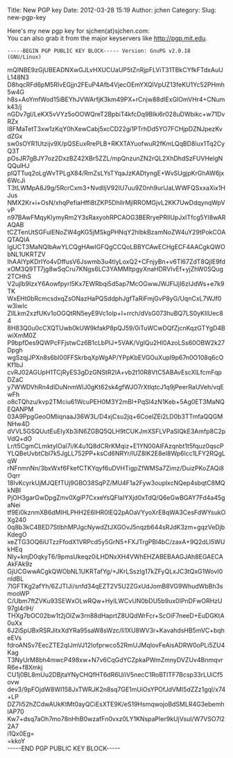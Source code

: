 Title: New PGP key
Date: 2012-03-28 15:19
Author: jchen
Category:
Slug: new-pgp-key

Here's my new pgp key for sjchen(at)sjchen.com:  
You can also grab it from the major keyservers like
<http://pgp.mit.edu>.  
<!--more-->  

`-----BEGIN PGP PUBLIC KEY BLOCK----- Version: GnuPG v2.0.18 (GNU/Linux)`

mQINBE9zGjUBEADNXwGJLvHXUCUaUP5tZnRjpFLViT31TBkCYfkFTdxAuUL148N3  
D8hqcRFd6pM5RIvEGjjn2FEuP4Afb4VjecOEmYXQlVpUZ13feKU1Yc52PHmh5w4G  
h8s+AoYmfWod15iBEYhJVWArfjK3km49PX+rCnjw88dIExGlOmVHr4+CNumk43/j  
nGDv7gI/LeKX5vVYz5oOOWQreT2BpbiT4kfcDq9BIki6r028uDWbikc+w71DvRZx  
l8FMaTetT3xw1zKqY0hXewCabj5xcCD22gi1PTrhDd5YO7FCHjpDZNJpezKvdZGx  
sw0sOYR1Utzijv9X/pQSEuxRrePLB+RKXTAYuofwuR2fKmLQqBD8lux1Tq2CyQ3T  
pOsJR7gBJY7oz2DxzBZ42XBr5ZZL/mpQnzunZN2rQL2XhDhdSzFUVHelgNQQulHJ  
plQTTuq2oLgWvTPLgX84/RmZsLYsTYqaJzKADtyngE+WvSUgjpKrGhAW6jx6WcJi  
T3tLWMpA8J9g/5RcrCxm3+NvdIljV92IU7uu9Z0nh9urlJaLWWFQSxxaXix1HJus  
NMX2Kr+i+OsN/xhqPefiaHffi8tZKP5DhllrMjlRROMGjvL2KK7UwDdqynqWpVvP  
n97BAwFMqyKlymyRm2Y3sRaxyohRPCAOG3BERryePRIlUpJxITfcg5Yl8wARAQAB  
tCZTenUtSGFuIENoZW4gKG5jMSkgPHNqY2hlbkBzamNoZW4uY29tPokCOAQTAQIA  
IgUCT3MaNQIbAwYLCQgHAwIGFQgCCQoLBBYCAwECHgECF4AACgkQWObNL1UKRTZV  
IhAAlYpKDrIYo4vDffusV6Jswmb3u4tlyLoxQ2+CFnjyBn+v6Tl67ZdT8QjlE9fd  
xOM3Q9TT7jg8wSqCru7KNgs6LC3YAMMltpgyXnaHDRVlvEf+yjZhW0SQug2TCHhS  
V2ujlb9IzxY6Aowfpyrl5Kx7EWRbqi5d5ap7McOGwwJWJFlJjI6zIJdWs+e7k9TK  
WxEHt0bRcmcsdxqZsONazHaPQSddphJgfTaRiFmjGvP8yG/UqnCxL7WJf0w3iwIc  
ZllLkm2xzfUKv1oOGQtRN5eyE9Vc1olp+I+rrch/dVsG073huBQ7LS0yKIIUec84  
8H83Q0u0cCXQTUwb0kUW9kfakP8pQJ59/0iTuWCwDQfZjcnKqzGTYgD4BwiXmM0Z  
P9bpfDes9QWPcFFjstwCz6B1cLbPIJ+5VAK/VgIQu2HI0AzoLSs60OBW2k27Dpgh  
wgSzqjJPXn8s6bI00FFSkrbqXpWgAP/YPpKbEVGOuXupI9p67n0O108q6cOKf1bJ  
cvRJ02AGUpH1TCjRyES3gDzGNStR2IA+vb2t10R8VtC5ABAvEscXlLfcmFqpDZaC  
y7WWDVhRn4dIDuNnmWlJ0gKt62sk4gfWJO7rXtlqtcJ1q9jPeerRaUVeh/vqEwFh  
o8cTQhzu/kvp2TMciu61WcuPEH0M3Y2mBI+PqSl4zN1Keb+5Ag0ET3MaNQEQANPM  
03A9PpgGeoOMliqnaaJ36W3L/D4xjCsu2jq+6CoelZEi2LD0b3TTmfaQQGMNHw4D  
dVVL5GSQUutEuEIyXb3iN6ZGBQ5QLH9tCUKJmXSFLVPaSlQkE3Amfp8C2pVdQ+dO  
Lr/t5CgmCLmktylOal7i/K4u1Q8dCRrKMqiz+E1YN00AlFAzqnbt1t5fquz0qscP  
YLQBeUvbtCbl7k5JgLL752PP+ksCd6NRYr/lUZ8IK2E8eI8Wp6lcc1LFY2RQgLqW  
rNFnmnNn/3bxWxf6FkefCTKYqyf6uDVHTigpZfWMSa7Zimz/DuizPKoZAQi8Oqrr  
18IvKcyrkUjMJQEfTUj9GBO38SqPZ/MU4F1a2Fyw3ouplxcNQep4sbqtC8MQkNBI  
PjOH3garGwDpgZmv0XgiP7CxxeYsQFlaIYXjd0xTdQ/Q6eGwBGAY7Fd4a45gaNei  
tf9Ei0kznmXB6dMIHLPHH2E6lHR0lEQ2pAOaVYyoXrE8qWA3CesFdWYsukOXg240  
0q8b3kC4BED7StlbhMPJgcNywdZtJXGOvJ5nqzb644sRJdK3zm+gqzVeDjbKdegO  
xeZTG3OQ6iUTzzFfodX1VRPcd5y5GrN5+FXJTrgPBl4bC/zaxA+9Q2dLI5WUkHEq  
NIy+knjD0qkyT6/9pmsUkeqz0iLHDNxXH4VWhEHZABEBAAGJAh8EGAECAAkFAk9z  
GjUCGwwACgkQWObNL1UKRTafYg/+JKrLSszlg17kZFyQLxJC3tQxG1WovI0nIdBL  
7lGFTKg2afYh/6ZJTIJi/snfd34qEZT2V5U2ZGxUdJomB8VG9WhudWbBh3smooWP  
C/Ubm7ftZVKu93SEWxOLwRQw+HylLWCvUN0bDU5b9ux0IPnDFwORHzU97gl4rlH/  
THXg7bOC02bw1t2jOlZw3rn88dHaprtZ8UQdWrFcr+ScOiF7neeD+EuDGKtA0uXx  
6J2iSpUBxRSRJitxXdYRa95saW8sWzc/Ii1XU8WV3r+KavahdsHB5mVC+bqheEVs  
fdroANSv7EecZTE2qIJmVJ12Iofprwco52RmUJMqIovFeAisADRW0oPLi5ZU4Kag  
T3NyUrM8bh4mwcP498xw+N7v6CqGdYCZpkaPWmZmnyDVZUv4BnmqvrR6e+f8Xmkj  
CU1j0BL8mUu2DBjtaYNyCHQfHT6dR6U/iV5necC1RoBTITF7Bcsp33rLUiCf5ovw  
dev3/9pFOjdW8WI158JxTWRJK2n8sq7GE1mUiOsYPOfJdVMI5dZZz1gql/x74+LP  
DZ7li52hZCdwAUkKtMt0ayQCiEsXTE9K/eS19HsmqwojoBdSMLR4G3ebemhlAP70  
Kw7+dsq7aOh7mo78nHhB0wzafFn0vxz0LY1KNspaPIer9kUjVsuI/W7VSO7l22A7  
i1Qx0Eg=  
=kkoY  
-----END PGP PUBLIC KEY BLOCK-----  
</code>
